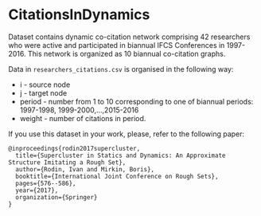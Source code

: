 # CitationsInDynamics

Dataset contains dynamic co-citation network comprising 42 researchers who were active and participated in biannual IFCS Conferences in 1997-2016. This network is organized as 10 biannual co-citation graphs.

Data in ```researchers_citations.csv``` is organised in the following way:

- i - source node
- j - target node
- period - number from 1 to 10 corresponding to one of biannual periods: 1997-1998, 1999-2000,...,2015-2016
- weight - number of citations in period.

If you use this dataset in your work, please, refer to the following paper:

```
@inproceedings{rodin2017supercluster,
  title={Supercluster in Statics and Dynamics: An Approximate Structure Imitating a Rough Set},
  author={Rodin, Ivan and Mirkin, Boris},
  booktitle={International Joint Conference on Rough Sets},
  pages={576--586},
  year={2017},
  organization={Springer}
}
```
